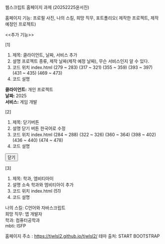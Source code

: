 웹스크립트 홈페이지 과제 (20252225윤서진)

홈페이지 기능: 프로필 사진, 나의 스킬, 희망 직무, 포트폴리오( 제작한 프로젝트, 제작 예정인 프로젝트)

<<추가 기능>>

[1]
1) 제목: 클라이언트, 날짜, 서비스 추가
2) 설명
프로젝트 종류, 제작 날짜(제작 예정 날짜), 무슨 서비스인지 알 수 있다.
3) 코드 위치
index.html (279 ~ 283) (317 ~ 321) (355 ~ 359) (393 ~ 397) (431 ~ 435) (469 ~ 473) 
4) 코드 설명
 <p>
   <strong>클라이언트:</strong> 개인 프로젝트<br>
   <strong>날짜:</strong> 2025</span><br>
   <strong>서비스:</strong> 게임 개발</span>
</p> 

[2]
1) 제목: 닫기버튼
2) 설명
   닫기 버튼 한국어로 수정
3) 코드 위치
index.html (284 ~ 288) (322 ~ 326) (360 ~ 364) (398 ~ 402) (436 ~ 440) (474 ~ 478)
4) 코드 설명
<div class="text-center mt-4">
  <button class="btn btn-outline-dark" data-bs-dismiss="modal">
  <i class="fas fa-times fa-fw"></i> 닫기
  </button>
</div>

[3] 
1) 제목: 학과, 엠비티아이
2) 설명
   소속 학과와 엠비티아이 추가
3) 코드 위치
index.html (51)
4) 코드 설명
 <p class="masthead-subheading font-weight-light mb-0">나의 스킬: C언어와 자바스크립트<br> 희망 직무: 앱 개발자<br> 학과: 컴퓨터공학과<br> mbti: ISFP</p>


 

홈페이지 주소 : https://tjwlsl2.github.io/tjwlsl2/
테마 출처: START BOOTSTRAP
